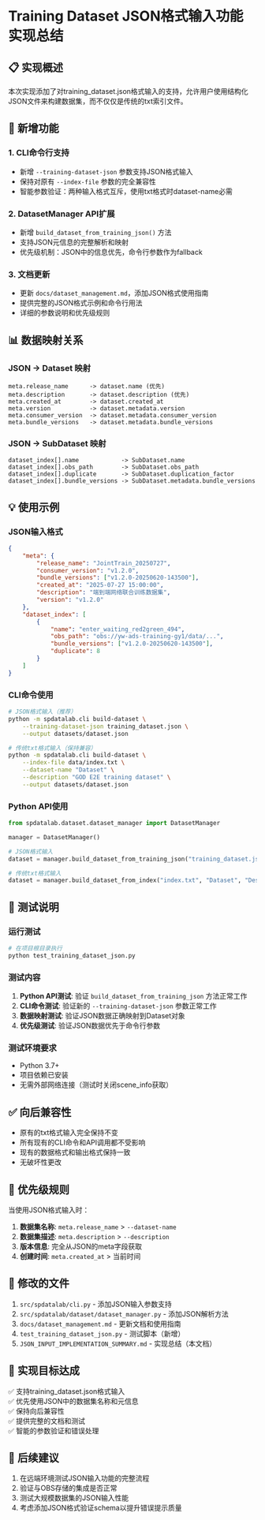 # Training Dataset JSON格式输入功能实现总结

## 📋 实现概述

本次实现添加了对training_dataset.json格式输入的支持，允许用户使用结构化JSON文件来构建数据集，而不仅仅是传统的txt索引文件。

## 🚀 新增功能

### 1. CLI命令行支持
- 新增 `--training-dataset-json` 参数支持JSON格式输入
- 保持对原有 `--index-file` 参数的完全兼容性
- 智能参数验证：两种输入格式互斥，使用txt格式时dataset-name必需

### 2. DatasetManager API扩展
- 新增 `build_dataset_from_training_json()` 方法
- 支持JSON元信息的完整解析和映射
- 优先级机制：JSON中的信息优先，命令行参数作为fallback

### 3. 文档更新
- 更新 `docs/dataset_management.md`，添加JSON格式使用指南
- 提供完整的JSON格式示例和命令行用法
- 详细的参数说明和优先级规则

## 📊 数据映射关系

### JSON -> Dataset 映射
```
meta.release_name      -> dataset.name (优先)
meta.description       -> dataset.description (优先)  
meta.created_at        -> dataset.created_at
meta.version           -> dataset.metadata.version
meta.consumer_version  -> dataset.metadata.consumer_version
meta.bundle_versions   -> dataset.metadata.bundle_versions
```

### JSON -> SubDataset 映射
```
dataset_index[].name            -> SubDataset.name
dataset_index[].obs_path        -> SubDataset.obs_path
dataset_index[].duplicate       -> SubDataset.duplication_factor
dataset_index[].bundle_versions -> SubDataset.metadata.bundle_versions
```

## 💡 使用示例

### JSON输入格式
```json
{
    "meta": {
        "release_name": "JointTrain_20250727",
        "consumer_version": "v1.2.0", 
        "bundle_versions": ["v1.2.0-20250620-143500"],
        "created_at": "2025-07-27 15:00:00",
        "description": "端到端网络联合训练数据集",
        "version": "v1.2.0"
    },
    "dataset_index": [
        {
            "name": "enter_waiting_red2green_494",
            "obs_path": "obs://yw-ads-training-gy1/data/...",
            "bundle_versions": ["v1.2.0-20250620-143500"],
            "duplicate": 8
        }
    ]
}
```

### CLI命令使用
```bash
# JSON格式输入（推荐）
python -m spdatalab.cli build-dataset \
    --training-dataset-json training_dataset.json \
    --output datasets/dataset.json

# 传统txt格式输入（保持兼容）  
python -m spdatalab.cli build-dataset \
    --index-file data/index.txt \
    --dataset-name "Dataset" \
    --description "GOD E2E training dataset" \
    --output datasets/dataset.json
```

### Python API使用
```python
from spdatalab.dataset.dataset_manager import DatasetManager

manager = DatasetManager()

# JSON格式输入
dataset = manager.build_dataset_from_training_json("training_dataset.json")

# 传统txt格式输入
dataset = manager.build_dataset_from_index("index.txt", "Dataset", "Description")
```

## 🧪 测试说明

### 运行测试
```bash
# 在项目根目录执行
python test_training_dataset_json.py
```

### 测试内容
1. **Python API测试**: 验证 `build_dataset_from_training_json` 方法正常工作
2. **CLI命令测试**: 验证新的 `--training-dataset-json` 参数正常工作
3. **数据映射测试**: 验证JSON数据正确映射到Dataset对象
4. **优先级测试**: 验证JSON数据优先于命令行参数

### 测试环境要求
- Python 3.7+
- 项目依赖已安装
- 无需外部网络连接（测试时关闭scene_info获取）

## ✅ 向后兼容性

- 原有的txt格式输入完全保持不变
- 所有现有的CLI命令和API调用都不受影响
- 现有的数据格式和输出格式保持一致
- 无破坏性更改

## 🔄 优先级规则

当使用JSON格式输入时：
1. **数据集名称**: `meta.release_name` > `--dataset-name`
2. **数据集描述**: `meta.description` > `--description`
3. **版本信息**: 完全从JSON的meta字段获取
4. **创建时间**: `meta.created_at` > 当前时间

## 📁 修改的文件

1. `src/spdatalab/cli.py` - 添加JSON输入参数支持
2. `src/spdatalab/dataset/dataset_manager.py` - 添加JSON解析方法
3. `docs/dataset_management.md` - 更新文档和使用指南
4. `test_training_dataset_json.py` - 测试脚本（新增）
5. `JSON_INPUT_IMPLEMENTATION_SUMMARY.md` - 实现总结（本文档）

## 🎯 实现目标达成

✅ 支持training_dataset.json格式输入  
✅ 优先使用JSON中的数据集名称和元信息  
✅ 保持向后兼容性  
✅ 提供完整的文档和测试  
✅ 智能的参数验证和错误处理  

## 🚀 后续建议

1. 在远端环境测试JSON输入功能的完整流程
2. 验证与OBS存储的集成是否正常
3. 测试大规模数据集的JSON输入性能
4. 考虑添加JSON格式验证schema以提升错误提示质量
